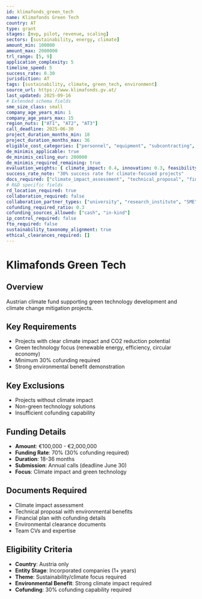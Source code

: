 ```yaml
---
id: klimafonds_green_tech
name: Klimafonds Green Tech
country: AT
type: grant
stages: [mvp, pilot, revenue, scaling]
sectors: [sustainability, energy, climate]
amount_min: 100000
amount_max: 2000000
trl_range: [5, 9]
application_complexity: 5
timeline_speed: 5
success_rate: 0.30
jurisdiction: AT
tags: [sustainability, climate, green_tech, environment]
source_url: https://www.klimafonds.gv.at/
last_updated: 2025-09-16
# Extended schema fields
sme_size_class: small
company_age_years_min: 1
company_age_years_max: 15
region_nuts: ["AT1", "AT2", "AT3"]
call_deadline: 2025-06-30
project_duration_months_min: 18
project_duration_months_max: 36
eligible_cost_categories: ["personnel", "equipment", "subcontracting", "overheads", "travel"]
de_minimis_applicable: true
de_minimis_ceiling_eur: 200000
de_minimis_required_remaining: true
evaluation_weights: { climate_impact: 0.4, innovation: 0.3, feasibility: 0.2, team: 0.1 }
success_rate_note: "30% success rate for climate-focused projects"
docs_required: ["climate_impact_assessment", "technical_proposal", "financial_plan", "environmental_clearance"]
# R&D specific fields
rd_location_required: true
collaboration_required: false
collaboration_partner_types: ["university", "research_institute", "SME", "industry"]
cofunding_required_ratio: 0.3
cofunding_sources_allowed: ["cash", "in-kind"]
ip_control_required: false
fto_required: false
sustainability_taxonomy_alignment: true
ethical_clearances_required: []
---
```


# Klimafonds Green Tech

## Overview
Austrian climate fund supporting green technology development and climate change mitigation projects.

## Key Requirements
- Projects with clear climate impact and CO2 reduction potential
- Green technology focus (renewable energy, efficiency, circular economy)
- Minimum 30% cofunding required
- Strong environmental benefit demonstration

## Key Exclusions
- Projects without climate impact
- Non-green technology solutions
- Insufficient cofunding capability

## Funding Details
- **Amount**: €100,000 - €2,000,000
- **Funding Rate**: 70% (30% cofunding required)
- **Duration**: 18-36 months
- **Submission**: Annual calls (deadline June 30)
- **Focus**: Climate impact and green technology

## Documents Required
- Climate impact assessment
- Technical proposal with environmental benefits
- Financial plan with cofunding details
- Environmental clearance documents
- Team CVs and expertise

## Eligibility Criteria
- **Country**: Austria only
- **Entity Stage**: Incorporated companies (1+ years)
- **Theme**: Sustainability/climate focus required
- **Environmental Benefit**: Strong climate impact required
- **Cofunding**: 30% cofunding capability required
